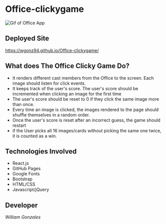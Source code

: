 # Office-clickygame
![Gif of Office App](https://media0.giphy.com/media/l0MYt5jPR6QX5pnqM/giphy.gif)

## Deployed Site
https://wgonz94.github.io/Office-clickygame/

## What does The Office Clicky Game Do?

* It renders different cast members from the Office to the screen. Each image should listen for click events. 
* It keeps track of the user's score. The user's score should be incremented when clicking an image for the first time
* The user's score should be reset to 0 if they click the same image more than once.
* Every time an image is clicked, the images rendered to the page should shuffle themselves in a random order.
* Once the user's score is reset after an incorrect guess, the game should restart
* if the User picks all 16 images/cards without picking the same one twice, it is counted as a win.

## Technologies Involved

* React.js
* GitHub Pages
* Google Fonts
* Bootstrap
* HTML/CSS
* Javascript/jQuery


## Developer
*William Gonzales*
